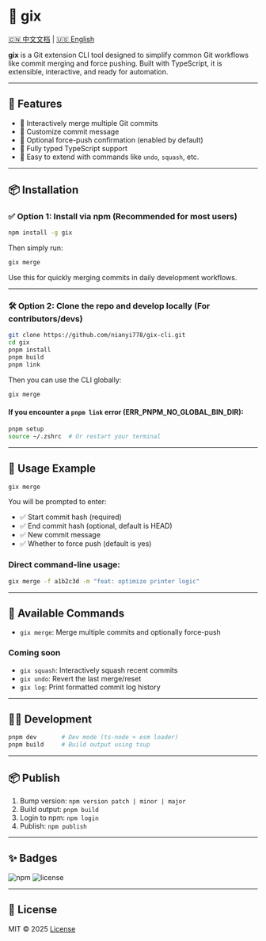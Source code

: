 # 🧰 gix

[🇨🇳 中文文档](./README.zh.md) | [🇺🇸 English](./README.en.md)

**gix** is a Git extension CLI tool designed to simplify common Git workflows like commit merging and force pushing. Built with TypeScript, it is extensible, interactive, and ready for automation.

---

## 🚀 Features

- 🔧 Interactively merge multiple Git commits
- 💬 Customize commit message
- 🚦 Optional force-push confirmation (enabled by default)
- 🧱 Fully typed TypeScript support
- 🔌 Easy to extend with commands like `undo`, `squash`, etc.

---

## 📦 Installation

### ✅ Option 1: Install via npm (Recommended for most users)

```bash
npm install -g gix
```

Then simply run:

```bash
gix merge
```

Use this for quickly merging commits in daily development workflows.

---

### 🛠 Option 2: Clone the repo and develop locally (For contributors/devs)

```bash
git clone https://github.com/nianyi778/gix-cli.git
cd gix
pnpm install
pnpm build
pnpm link
```

Then you can use the CLI globally:

```bash
gix merge
```

#### If you encounter a `pnpm link` error (ERR_PNPM_NO_GLOBAL_BIN_DIR):

```bash
pnpm setup
source ~/.zshrc  # Or restart your terminal
```

---

## 🧪 Usage Example

```bash
gix merge
```

You will be prompted to enter:

- ✅ Start commit hash (required)
- ✅ End commit hash (optional, default is HEAD)
- ✅ New commit message
- ✅ Whether to force push (default is yes)

### Direct command-line usage:

```bash
gix merge -f a1b2c3d -m "feat: optimize printer logic"
```

---

## 📄 Available Commands

- `gix merge`: Merge multiple commits and optionally force-push

### Coming soon

- `gix squash`: Interactively squash recent commits
- `gix undo`: Revert the last merge/reset
- `gix log`: Print formatted commit log history

---

## 👨‍💻 Development

```bash
pnpm dev       # Dev mode (ts-node + esm loader)
pnpm build     # Build output using tsup
```

---

## 📦 Publish

1. Bump version: `npm version patch | minor | major`
2. Build output: `pnpm build`
3. Login to npm: `npm login`
4. Publish: `npm publish`

---

## ✨ Badges

![npm](https://img.shields.io/npm/v/gix?style=flat-square)
![license](https://img.shields.io/npm/l/gix?style=flat-square)

---

## 📄 License

MIT © 2025 [License](./LICENSE)
